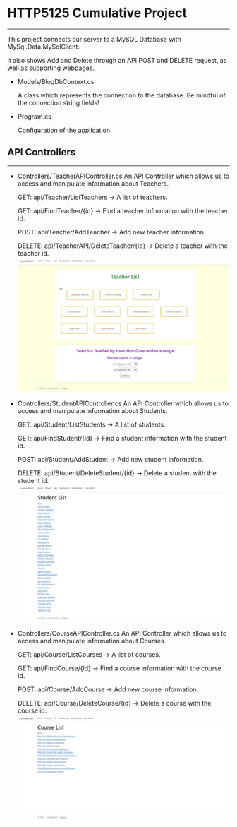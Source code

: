 # HTTP5125 Cumulative Project

---

This project connects our server to a MySQL Database with MySql.Data.MySqlClient.

It also shows Add and Delete through an API POST and DELETE request, as well as supporting webpages.

- Models/BlogDbContext.cs

  A class which represents the connection to the database. Be mindful of the connection string fields!

- Program.cs

  Configuration of the application.

## API Controllers

---

- Controllers/TeacherAPIController.cs
  An API Controller which allows us to access and manipulate information about Teachers.

  GET: api/Teacher/ListTeachers -> A list of teachers.

  GET: api/FindTeacher/{id} -> Find a teacher information with the teacher id.

  POST: api/Teacher/AddTeacher -> Add new teacher information.

  DELETE: api/TeacherAPI/DeleteTeacher/{id} -> Delete a teacher with the teacher id.
  ![Teacher List Page](image/teacher.jpeg)

- Controllers/StudentAPIController.cs
  An API Controller which allows us to access and manipulate information about Students.

  GET: api/Student/ListStudents -> A list of students.

  GET: api/FindStudent/{id} -> Find a student information with the student id.

  POST: api/Student/AddStudent -> Add new student information.

  DELETE: api/Student/DeleteStudent/{id} -> Delete a student with the student id.
  ![Student List Page](image/student.jpeg)

- Controllers/CourseAPIController.cs
  An API Controller which allows us to access and manipulate information about Courses.

  GET: api/Course/ListCourses -> A list of courses.

  GET: api/FindCourse/{id} -> Find a course information with the course id.

  POST: api/Course/AddCourse -> Add new course information.

  DELETE: api/Course/DeleteCourse/{id} -> Delete a course with the course id.
  ![Course List Page](image/course.jpeg)
